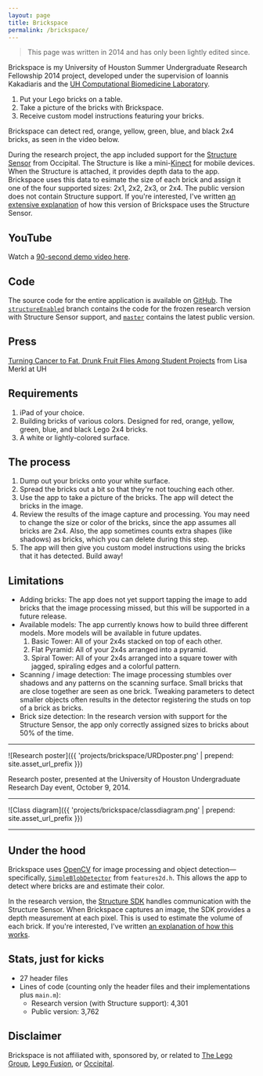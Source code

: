 ```yaml
---
layout: page
title: Brickspace
permalink: /brickspace/
---
```


> This page was written in 2014 and has only been lightly edited since.

Brickspace is my University of Houston Summer Undergraduate Research Fellowship 2014 project, developed under the supervision of Ioannis Kakadiaris and the [UH Computational Biomedicine Laboratory](http://cbl.uh.edu).

1. Put your Lego bricks on a table.
1. Take a picture of the bricks with Brickspace.
1. Receive custom model instructions featuring your bricks.

Brickspace can detect red, orange, yellow, green, blue, and black 2x4 bricks, as seen in the video below.

During the research project, the app included support for the [Structure Sensor](http://structure.io) from Occipital. The Structure is like a mini-[Kinect](http://en.wikipedia.org/wiki/Kinect) for mobile devices. When the Structure is attached, it provides depth data to the app. Brickspace uses this data to esimate the size of each brick and assign it one of the four supported sizes: 2x1, 2x2, 2x3, or 2x4. The public version does not contain Structure support. If you're interested, I've written [an extensive explanation](http://ansonj.org/blog/2014/10/2/brickspace-and-the-structure-sensor) of how this version of Brickspace uses the Structure Sensor.
<!-- TODO: Update blog post link above and also below -->

## YouTube

Watch a [90-second demo video here](https://youtu.be/Ku-ucqea0Ho).
<!-- 
I tried everything I could find for a reasonable amount of time, but it doesn't seem like embedding an iframe in a Markdown source file works with the GFM Markdown parser. Using an `_includes` file (such as is mentioned here: http://www.beingy.net/blog/embed-youtube-video-in-jekyll/) will work if the page source is HTML, but not Markdown. I wish I could directly embed the video here, but it's really not worth any further struggle.
-->

## Code

The source code for the entire application is available on [GitHub](http://github.com/ansonj/Brickspace). The [`structureEnabled`](http://github.com/ansonj/Brickspace/tree/structureEnabled) branch contains the code for the frozen research version with Structure Sensor support, and [`master`](http://github.com/ansonj/Brickspace/tree/master) contains the latest public version.

## Press

[Turning Cancer to Fat, Drunk Fruit Flies Among Student Projects](http://www.uh.edu/news-events/stories/2014/August/080414SURF2014.php) from Lisa Merkl at UH

## Requirements

1. iPad of your choice.
1. Building bricks of various colors. Designed for red, orange, yellow, green, blue, and black Lego 2x4 bricks.
1. A white or lightly-colored surface.

## The process

1. Dump out your bricks onto your white surface.
1. Spread the bricks out a bit so that they're not touching each other.
1. Use the app to take a picture of the bricks. The app will detect the bricks in the image.
1. Review the results of the image capture and processing. You may need to change the size or color of the bricks, since the app assumes all bricks are 2x4. Also, the app sometimes counts extra shapes (like shadows) as bricks, which you can delete during this step.
1. The app will then give you custom model instructions using the bricks that it has detected. Build away!

## Limitations

* Adding bricks: The app does not yet support tapping the image to add bricks that the image processing missed, but this will be supported in a future release.
* Available models: The app currently knows how to build three different models. More models will be available in future updates. 
  1. Basic Tower: All of your 2x4s stacked on top of each other.
  1. Flat Pyramid: All of your 2x4s arranged into a pyramid.
  1. Spiral Tower: All of your 2x4s arranged into a square tower with jagged, spiraling edges and a colorful pattern.
* Scanning / image detection: The image processing stumbles over shadows and any patterns on the scanning surface. Small bricks that are close together are seen as one brick. Tweaking parameters to detect smaller objects often results in the detector registering the studs on top of a brick as bricks.
* Brick size detection: In the research version with support for the Structure Sensor, the app only correctly assigned sizes to bricks about 50% of the time.

---

![Research poster]({{ 'projects/brickspace/URDposter.png' | prepend: site.asset_url_prefix }})

Research poster, presented at the University of Houston Undergraduate Research Day event, October 9, 2014.

---

![Class diagram]({{ 'projects/brickspace/classdiagram.png' | prepend: site.asset_url_prefix }})

---

## Under the hood

Brickspace uses [OpenCV](http://opencv.org) for image processing and object detection&mdash;specifically, [`SimpleBlobDetector`](http://docs.opencv.org/modules/features2d/doc/common_interfaces_of_feature_detectors.html) from `features2d.h`. This allows the app to detect where bricks are and estimate their color.

In the research version, the [Structure SDK](http://structure.io/developers) handles communication with the Structure Sensor. When Brickspace captures an image, the SDK provides a depth measurement at each pixel. This is used to estimate the volume of each brick. If you're interested, I've written [an explanation of how this works](http://ansonj.org/blog/2014/10/2/brickspace-and-the-structure-sensor).
<!-- TODO: Update blog post link above -->

## Stats, just for kicks

- 27 header files
- Lines of code (counting only the header files and their implementations plus `main.m`):
    - Research version (with Structure support): 4,301
    - Public version: 3,762

## Disclaimer

Brickspace is not affiliated with, sponsored by, or related to [The Lego Group](https://en.wikipedia.org/wiki/The_Lego_Group), [Lego Fusion](http://mashable.com/2014/07/31/lego-fusion-town-master-review/), or [Occipital](http://occipital.com).
